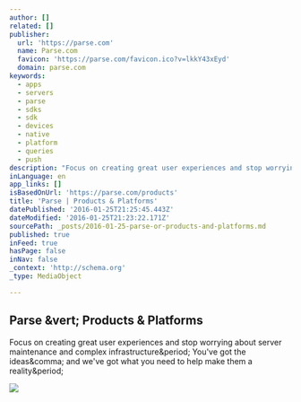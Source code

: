 ```yaml
---
author: []
related: []
publisher:
  url: 'https://parse.com'
  name: Parse.com
  favicon: 'https://parse.com/favicon.ico?v=lkkY43xEyd'
  domain: parse.com
keywords:
  - apps
  - servers
  - parse
  - sdks
  - sdk
  - devices
  - native
  - platform
  - queries
  - push
description: "Focus on creating great user experiences and stop worrying about server maintenance and complex infrastructure. You've got the ideas, and we've got what you need to help make them a reality."
inLanguage: en
app_links: []
isBasedOnUrl: 'https://parse.com/products'
title: 'Parse | Products & Platforms'
datePublished: '2016-01-25T21:25:45.443Z'
dateModified: '2016-01-25T21:23:22.171Z'
sourcePath: _posts/2016-01-25-parse-or-products-and-platforms.md
published: true
inFeed: true
hasPage: false
inNav: false
_context: 'http://schema.org'
_type: MediaObject

---
```

<article style=""><h1>Parse &amp;vert; Products &amp; Platforms</h1><p>Focus on creating great user experiences and stop worrying about server maintenance and complex infrastructure&amp;period; You've got the ideas&amp;comma; and we've got what you need to help make them a reality&amp;period;</p><img src="https://parse.com/assets/images/social/products.jpg" /></article>